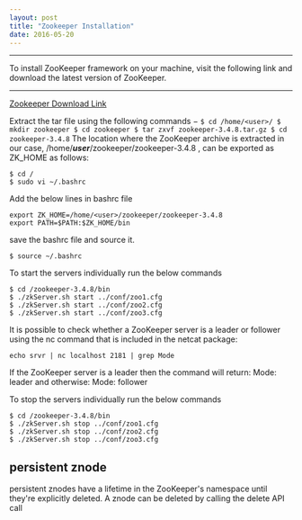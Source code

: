 ```yaml
---
layout: post
title: "Zookeeper Installation"
date: 2016-05-20
---
```

* * *
To install ZooKeeper framework on your machine, visit the following link and download the latest version of ZooKeeper. 
* * *
[Zookeeper Download Link](http://zookeeper.apache.org/releases.html)


Extract the tar file using the following commands −
``
$ cd /home/<user>/
$ mkdir zookeeper
$ cd zookeeper
$ tar zxvf zookeeper-3.4.8.tar.gz
$ cd zookeeper-3.4.8
``
The location where the ZooKeeper archive is extracted in our case, /home/***user***/zookeeper/zookeeper-3.4.8 , can be exported as ZK_HOME as follows:

```
$ cd /
$ sudo vi ~/.bashrc
```
Add the below lines in bashrc file 
```
export ZK_HOME=/home/<user>/zookeeper/zookeeper-3.4.8
export PATH=$PATH:$ZK_HOME/bin
```
save the bashrc file and source it.
```
$ source ~/.bashrc
```

To start the servers individually run the below commands
```
$ cd /zookeeper-3.4.8/bin
$ ./zkServer.sh start ../conf/zoo1.cfg
$ ./zkServer.sh start ../conf/zoo2.cfg
$ ./zkServer.sh start ../conf/zoo3.cfg
```

It is possible to check whether a ZooKeeper server is a leader or follower using the nc command that is included in the netcat package:
```
echo srvr | nc localhost 2181 | grep Mode
```

If the ZooKeeper server is a leader then the command will return: Mode: leader and otherwise: Mode: follower


To stop the servers individually run the below commands
```
$ cd /zookeeper-3.4.8/bin
$ ./zkServer.sh stop ../conf/zoo1.cfg
$ ./zkServer.sh stop ../conf/zoo2.cfg
$ ./zkServer.sh stop ../conf/zoo3.cfg
```


persistent znode
----------------------
persistent znodes have a lifetime in the ZooKeeper's namespace until they're explicitly deleted. A znode can be deleted by calling the delete API call
